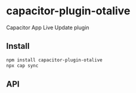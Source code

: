 # capacitor-plugin-otalive

Capacitor App Live Update plugin

## Install

```bash
npm install capacitor-plugin-otalive
npx cap sync
```

## API

<docgen-index></docgen-index>

<docgen-api>
<!-- run docgen to generate docs from the source -->
<!-- More info: https://github.com/ionic-team/capacitor-docgen -->
</docgen-api>
